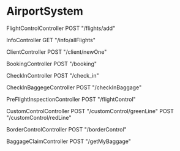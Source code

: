 # AirportSystem

FlightControlController
POST "/flights/add"

InfoController
GET "/info/allFlights"

ClientController
POST "/client/newOne"

BookingController
POST "/booking"

CheckInController
POST "/check_in"

CheckInBaggegeController
POST "/checkInBaggage"

PreFlightInspectionController
POST "/flightControl"

CustomControlController
POST "/customControl/greenLine"
POST "/customControl/redLine"

BorderControlController
POST "/borderControl"

BaggageClaimController
POST "/getMyBaggage"
